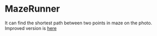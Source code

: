 # MazeRunner
 It can find the shortest path between two points in maze on the photo. Improved version is [here](https://github.com/dzhunkoffski/mazesolver-bot)
